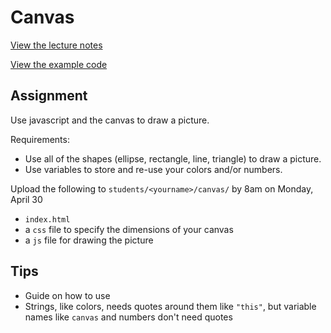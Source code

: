 # Canvas

[View the lecture notes](/lectures/week4)

[View the example code](/homework/canvas/example)

## Assignment

Use javascript and the canvas to draw a picture.

Requirements:
- Use all of the shapes (ellipse, rectangle, line, triangle) to draw a picture.
- Use variables to store and re-use your colors and/or numbers.

Upload the following to `students/<yourname>/canvas/` by 8am on Monday, April 30
- `index.html`
- a `css` file to specify the dimensions of your canvas
- a `js` file for drawing the picture

## Tips
- Guide on how to use [<canvas>](canvas.md)
- Strings, like colors, needs quotes around them like `"this"`, but variable names like `canvas` and numbers don't need quotes
